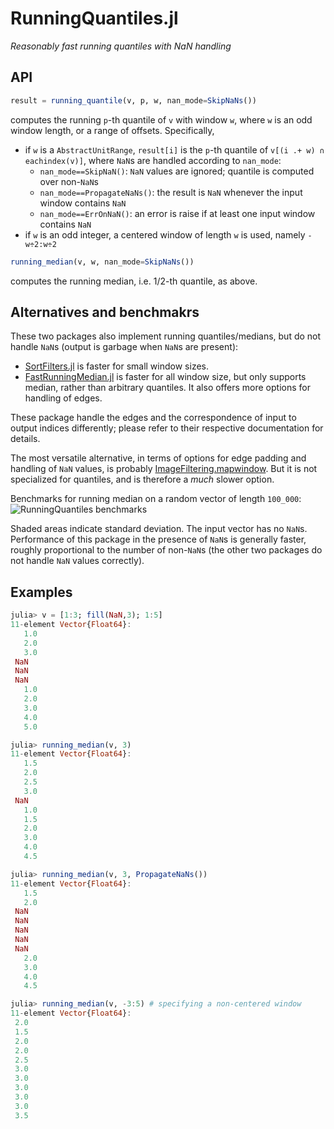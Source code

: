 # RunningQuantiles.jl

*Reasonably fast running quantiles with NaN handling*

## API
```julia
result = running_quantile(v, p, w, nan_mode=SkipNaNs())
```
computes the running `p`-th quantile of `v` with window `w`, where `w` is an odd window length, or a range of offsets. 
Specifically, 
 - if `w` is a `AbstractUnitRange`, `result[i]` is the `p`-th quantile of `v[(i .+ w) ∩ eachindex(v)]`, where `NaN`s are handled according to `nan_mode`:
   - `nan_mode==SkipNaN()`: `NaN` values are ignored; quantile is computed over non-`NaN`s
   - `nan_mode==PropagateNaNs()`: the result is `NaN` whenever the input window contains `NaN`
   - `nan_mode==ErrOnNaN()`: an error is raise if at least one input window contains `NaN`
 - if `w` is an odd integer, a centered window of length `w` is used, namely `-w÷2:w÷2`

```julia
running_median(v, w, nan_mode=SkipNaNs())
```
computes the running median, i.e. 1/2-th quantile, as above.

## Alternatives and benchmakrs

These two packages also implement running quantiles/medians, but do not handle `NaN`s (output is garbage when `NaN`s are present):
- [SortFilters.jl](https://github.com/sairus7/SortFilters.jl) is faster for small window sizes.
- [FastRunningMedian.jl](https://github.com/Firionus/FastRunningMedian.jl) is faster for all window size, but only supports median, rather than arbitrary quantiles. It also offers more options for handling of edges.

These package handle the edges and the correspondence of input to output indices differently; please refer to their respective documentation for details.

The most versatile alternative, in terms of options for edge padding and handling of `NaN` values, is probably [ImageFiltering.mapwindow](https://github.com/JuliaImages/ImageFiltering.jl). But it is not specialized for quantiles, and is therefore a *much* slower option.

Benchmarks for running median on a random vector of length `100_000`:
![RunningQuantiles benchmarks](https://user-images.githubusercontent.com/4170948/176232529-91b9b282-27c1-43b8-930a-ab8b4d8b0a51.png)


Shaded areas indicate standard deviation. The input vector has no `NaN`s. Performance of this package in the presence of `NaN`s is generally faster, roughly proportional to the number of non-`NaN`s (the other two packages do not handle `NaN` values correctly).

## Examples

```julia
julia> v = [1:3; fill(NaN,3); 1:5]
11-element Vector{Float64}:
   1.0
   2.0
   3.0
 NaN
 NaN
 NaN
   1.0
   2.0
   3.0
   4.0
   5.0

julia> running_median(v, 3)
11-element Vector{Float64}:
   1.5
   2.0
   2.5
   3.0
 NaN
   1.0
   1.5
   2.0
   3.0
   4.0
   4.5

julia> running_median(v, 3, PropagateNaNs())
11-element Vector{Float64}:
   1.5
   2.0
 NaN
 NaN
 NaN
 NaN
 NaN
   2.0
   3.0
   4.0
   4.5

julia> running_median(v, -3:5) # specifying a non-centered window
11-element Vector{Float64}:
 2.0
 1.5
 2.0
 2.0
 2.5
 3.0
 3.0
 3.0
 3.0
 3.0
 3.5
 ```
